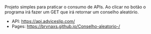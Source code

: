 Projeto simples para praticar o consumo de APIs. Ao clicar no botão o programa irá fazer um GET que irá retornar um conselho aleatório.
- API: https://api.adviceslip.com/
- Pages: https://brvnaxs.github.io/Conselho-aleatorio-/

